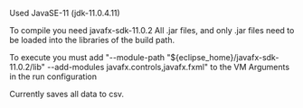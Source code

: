 Used JavaSE-11 (jdk-11.0.4.11)

To compile you need javafx-sdk-11.0.2
All .jar files, and only .jar files need to be loaded into the libraries of the build path.

To execute you must add "--module-path "${eclipse_home}/javafx-sdk-11.0.2/lib" --add-modules
javafx.controls,javafx.fxml" to the VM Arguments in the run configuration

Currently saves all data to csv.

